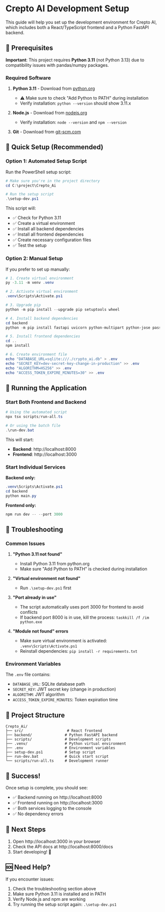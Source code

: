 # Crepto AI Development Setup

This guide will help you set up the development environment for Crepto AI, which includes both a React/TypeScript frontend and a Python FastAPI backend.

## 🚨 Prerequisites

**Important**: This project requires **Python 3.11** (not Python 3.13) due to compatibility issues with pandas/numpy packages.

### Required Software

1. **Python 3.11** - Download from [python.org](https://www.python.org/downloads/)
   - ⚠️ Make sure to check "Add Python to PATH" during installation
   - Verify installation: `python --version` should show 3.11.x

2. **Node.js** - Download from [nodejs.org](https://nodejs.org/)
   - Verify installation: `node --version` and `npm --version`

3. **Git** - Download from [git-scm.com](https://git-scm.com/)

## 🚀 Quick Setup (Recommended)

### Option 1: Automated Setup Script

Run the PowerShell setup script:

```powershell
# Make sure you're in the project directory
cd C:\project\Crepto_Ai

# Run the setup script
.\setup-dev.ps1
```

This script will:
- ✅ Check for Python 3.11
- ✅ Create a virtual environment
- ✅ Install all backend dependencies
- ✅ Install all frontend dependencies
- ✅ Create necessary configuration files
- ✅ Test the setup

### Option 2: Manual Setup

If you prefer to set up manually:

```powershell
# 1. Create virtual environment
py -3.11 -m venv .venv

# 2. Activate virtual environment
.venv\Scripts\Activate.ps1

# 3. Upgrade pip
python -m pip install --upgrade pip setuptools wheel

# 4. Install backend dependencies
cd backend
python -m pip install fastapi uvicorn python-multipart python-jose passlib sqlalchemy alembic aiosqlite redis pydantic-settings

# 5. Install frontend dependencies
cd ..
npm install

# 6. Create environment file
echo "DATABASE_URL=sqlite:///./crypto_ai.db" > .env
echo "SECRET_KEY=dev-secret-key-change-in-production" >> .env
echo "ALGORITHM=HS256" >> .env
echo "ACCESS_TOKEN_EXPIRE_MINUTES=30" >> .env
```

## 🎯 Running the Application

### Start Both Frontend and Backend

```powershell
# Using the automated script
npx tsx scripts/run-all.ts

# Or using the batch file
.\run-dev.bat
```

This will start:
- **Backend**: http://localhost:8000
- **Frontend**: http://localhost:3000

### Start Individual Services

**Backend only:**
```powershell
.venv\Scripts\Activate.ps1
cd backend
python main.py
```

**Frontend only:**
```powershell
npm run dev -- --port 3000
```

## 🔧 Troubleshooting

### Common Issues

1. **"Python 3.11 not found"**
   - Install Python 3.11 from python.org
   - Make sure "Add Python to PATH" is checked during installation

2. **"Virtual environment not found"**
   - Run `.\setup-dev.ps1` first

3. **"Port already in use"**
   - The script automatically uses port 3000 for frontend to avoid conflicts
   - If backend port 8000 is in use, kill the process: `taskkill /f /im python.exe`

4. **"Module not found" errors**
   - Make sure virtual environment is activated: `.venv\Scripts\Activate.ps1`
   - Reinstall dependencies: `pip install -r requirements.txt`

### Environment Variables

The `.env` file contains:
- `DATABASE_URL`: SQLite database path
- `SECRET_KEY`: JWT secret key (change in production)
- `ALGORITHM`: JWT algorithm
- `ACCESS_TOKEN_EXPIRE_MINUTES`: Token expiration time

## 📁 Project Structure

```
Crepto_Ai/
├── src/                    # React frontend
├── backend/               # Python FastAPI backend
├── scripts/               # Development scripts
├── .venv/                 # Python virtual environment
├── .env                   # Environment variables
├── setup-dev.ps1          # Setup script
├── run-dev.bat            # Quick start script
└── scripts/run-all.ts     # Development runner
```

## 🎉 Success!

Once setup is complete, you should see:
- ✅ Backend running on http://localhost:8000
- ✅ Frontend running on http://localhost:3000
- ✅ Both services logging to the console
- ✅ No dependency errors

## 📝 Next Steps

1. Open http://localhost:3000 in your browser
2. Check the API docs at http://localhost:8000/docs
3. Start developing! 🚀

## 🆘 Need Help?

If you encounter issues:
1. Check the troubleshooting section above
2. Make sure Python 3.11 is installed and in PATH
3. Verify Node.js and npm are working
4. Try running the setup script again: `.\setup-dev.ps1`
